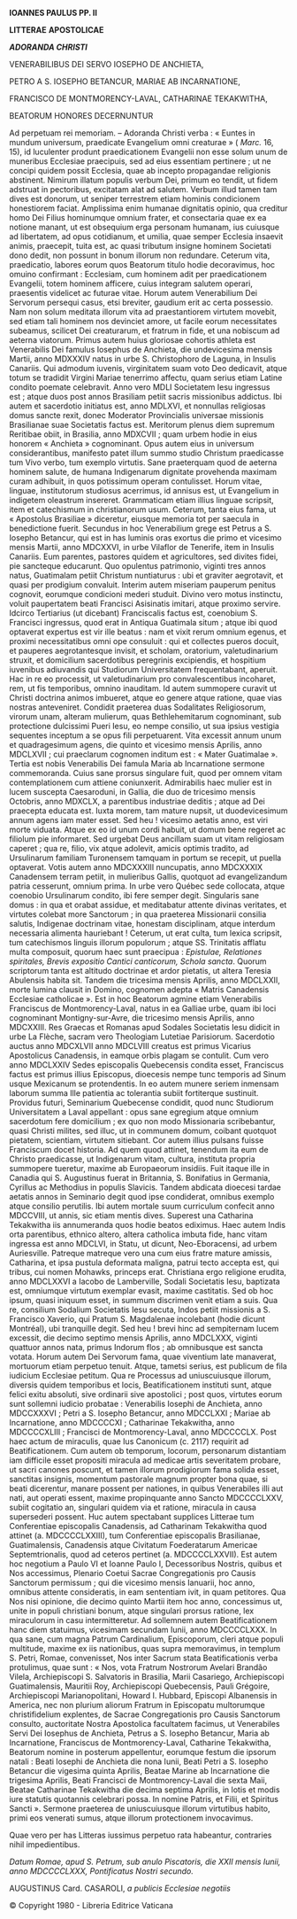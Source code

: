 **IOANNES PAULUS PP. II**

**LITTERAE** **APOSTOLICAE**

***ADORANDA CHRISTI***

VENERABILIBUS DEI SERVO IOSEPHO DE ANCHIETA,

PETRO A S. IOSEPHO BETANCUR, MARIAE AB INCARNATIONE,

FRANCISCO DE MONTMORENCY-LAVAL, CATHARINAE TEKAKWITHA,

BEATORUM HONORES DECERNUNTUR

Ad perpetuam rei memoriam. – Adoranda Christi verba : « Euntes in mundum universum, praedicate Evangelium omni creaturae » ( *Marc.* 16, 15), id luculenter produnt praedicationem Evangelii non esse sοlum unum de muneribus Ecclesiae praecipuis, sed ad eius essentiam pertinere ; ut ne concipi quidem pοssit Ecclesia, quae ab incepto propagandae religionis abstinent. Nimirum illatum populis verbum Dei, primum eo tendit, ut fidem adstruat in pectoribus, excitatam alat ad salutem. Verbum illud tamen tam dives est donorum, ut seniper terrestrem etiam hominis condicionem honestiorem faciat. Amplissima enim humanae dignitatis opinio, qua creditur homo Dei Filius hominumque omnium frater, et consectaria quae ex ea notione manant, ut est obsequium erga personam humanam, ius cuiusque ad libertatem, ad opus cotidianum, et umilia, quae semper Ecclesia insaevit animis, praecepit, tuita est, ac quasi tributum insigne hominem Societati dono dedit, non possunt in bonum illorum non redundare. Ceterum vita, praedicatio, labores eorum quos Beatorum titulo hodie decoravimus, hoc omuino confirmant : Ecclesiam, cum hominem adit per praedicationem Evangelii, totem hominem afficere, cuius integram salutem operari, praesentis videlicet ac futurae vitae. Horum autem Venerabilium Dei Servorum persequi casus, etsi breviter, gaudium erit ac certa possessio. Nam non solum meditata illorum vita ad praestantiorem virtutem movebit, sed etiam tali hominem nos devinciet amore, ut facile eorum necessitates subeamus, scilicet Dei creaturarum, et fratrum in fide, et una nobiscum ad aeterna viatorum. Primus autem huius gloriosae cohortis athleta est Venerabilis Dei famulus Iosephus de Anchieta, die undevicesima mensis Martii, anno MDXXXIV natus in urbe S. Christophoro de Laguna, in Insulis Canariis. Qui admodum iuvenis, virginitatem suam voto Deo dedicavit, atque totum se tradidit Virgini Mariae tenerrimo affectu, quam serius etiam Latine condito poemate celebravit. Anno vero MDLI Societatem Iesu ingressus est ; atque duos post annos Brasiliam petiit sacris missionibus addictus. Ibi autem et sacerdotio initiatus est, anno MDLXVI, et nonnullas religiosas domus sancte rexit, donec Moderator Provincialis universae missionis Brasilianae suae Societatis factus est. Meritorum plenus diem supremum Reritibae obiit, in Brasilia, anno MDXCVII ; quam urbem hodie in eius honorem « Anchieta » cognominant. Opus autem eius in universum considerantibus, manifesto patet illum summo studio Christum praedicasse tum Vivo verbo, tum exemplo virtutis. Sane praeterquam quod de aeterna hominem salute, de humana Indigenarum dignitate provehenda maximam curam adhibuit, in quos potissimum operam contulisset. Horum vitae, linguae, institutorum studiosus acerrimus, id annisus est, ut Evangelium in indigetem oleastrum insereret. Grammaticam etiam illius linguae scripsit, item et catechismum in christianorum usum. Ceterum, tanta eius fama, ut « Apostolus Brasiliae » diceretur, eiusque memoria tot per saecula in benedictione fuerit. Secundus in hoc Venerabilium grege est Petrus a S. Iosepho Betancur, qui est in has luminis oras exortus die primo et vicesimo mensis Martii, anno MDCXXVI, in urbe Vilaflor de Tenerife, item in Insulis Canariis. Eum parentes, pastores quidem et agricultores, sed divites fidei, pie sancteque educarunt. Quo opulentus patrimonio, viginti tres annos natus, Guatimalam petiit Christum nuntiaturus : ubi et graviter aegrotavit, et quasi per prodigium convaluit. Interim autem miseriam pauperum penitus cognovit, eorumque condicioni mederi studuit. Divino vero motus instinctu, voluit paupertatem beati Francisci Asisinatis imitari, atque proximo servire. Idcirco Tertiarius (ut dicebant) Franciscalis factus est, coenobium S. Francisci ingressus, quod erat in Antiqua Guatimala situm ; atque ibi quod optaverat expertus est vir ille beatus : nam et vixit rerum omnium egenus, et proximi necessitatibus omni ope consuluit : qui et collectes pueros docuit, et pauperes aegrotantesque invisit, et scholam, oratorium, valetudinarium struxit, et domicilium sacerdotibus peregrinis excipiendis, et hospitium iuvenibus adiuvandis qui Studiorum Universitatem frequentabant, aperuit. Hac in re eo processit, ut valetudinarium pro convalescentibus incoharet, rem, ut fis temporibus, omnino inauditam. Id autem summopere curavit ut Christi doctrina animos imbueret, atque eo genere atque ratione, quae vias nostras anteveniret. Condidit praeterea duas Sodalitates Religiosorum, virorum unam, alteram mulierum, quas Bethlehemitarum cognominant, sub protectione dulcissimi Pueri Iesu, eo nempe consilio, ut sua ipsius vestigia sequentes inceptum a se opus fili perpetuarent. Vita excessit annum unum et quadragesimum agens, die quinto et vicesimo mensis Aprilis, anno MDCLXVII ; cui praeclarum cognomen inditum est : « Mater Guatimalae ». Tertia est nobis Venerabilis Dei famula Maria ab Incarnatione sermone commemoranda. Cuius sane prorsus singulare fuit, quοd per omnem vitam contemplationem cum attiene coniunxerit. Admirabilis haec mulier est in lucem suscepta Caesaroduni, in Gallia, die duo de tricesimo mensis Octobris, anno MDXCLX, a parentibus industriae deditis ; atque ad Dei praecepta educata est. Iuxta morem, tam mature nupsit, ut duodevicesimum annum agens iam mater esset. Sed heu ! vicesimo aetatis anno, est viri morte viduata. Atque ex eo id unum cordi habuit, ut domum bene regeret ac filiolum pie informaret. Sed urgebat Deus ancillam suam ut vitam religiosam caperet ; qua re, filio, vix atque adolevit, amicis optimis tradito, ad Ursulinarum familiam Turonensem tamquam in portum se recepit, ut puella optaverat. Votis autem anno MDCXXXIII nuncupatis, anno MDCXXXIX Canadensem terram petiit, in mulieribus Gallis, quotquot ad evangelizandum patria cesserunt, omnium prima. In urbe vero Québec sede collocata, atque coenobio Ursulinarum condito, ibi fere semper degit. Singularis sane domus : in qua et orabat assidue, et meditabatur attente divinas veritates, et virtutes colebat more Sanctorum ; in qua praeterea Missionarii consilia salutis, Indigenae doctrinam vitae, honestam disciplinam, atque interdum necessaria alimenta hauriebant ! Ceterum, ut erat culta, tum lexica scripsit, tum catechismos linguis illorum populorum ; atque SS. Trinitatis afflatu multa composuit, quorum haec sunt praecipua : *Epistulae, Relationes spiritales, Brevis expositio Cantici canticorum, Schola sancta*. Quorum scriptorum tanta est altitudo doctrinae et ardor pietatis, ut altera Teresia Abulensis habita sit. Tandem die tricesima mensis Aprilis, anno MDCLXXII, morte lumina clausit in Domino, cognomen adepta « Matris Canadensis Ecclesiae catholicae ». Est in hoc Beatorum agmine etiam Venerabilis Franciscus de Montmorency-Laval, natus in ea Galliae urbe, quam ibi loci cognominant Montigny-sur-Avre, die tricesimo mensis Aprilis, anno MDCXXIII. Res Graecas et Romanas apud Sodales Societatis Iesu didicit in urbe La Flèche, sacram vero Theologiam Lutetiae Parisiorum. Sacerdotio auctus anno MDCXLVII anno MDCLVIII creatus est primus Vicarius Apostolicus Canadensis, in eamque orbis plagam se contulit. Cum vero anno MDCLXXIV Sedes episcopalis Quebecensis condita esset, Franciscus factus est primus illius Episcopus, dioecesis nempe tunc temporis ad Sinum usque Mexicanum se protendentis. In eo autem munere seriem inmensam laborum summa Ille patientia ac tolerantia subiit fortiterque sustinuit. Providus futuri, Seminarium Quebecense condidit, quod nunc Studiorum Universitatem a Laval appellant : opus sane egregium atque omnium sacerdotum fere domicilium ; ex quo non modo Missionaria scribebantur, quasi Christi milites, sed illuc, ut in communem domum, coibant quotquot pietatem, scientiam, virtutem sitiebant. Cor autem illius pulsans fuisse Franciscum docet historia. Ad quem quod attinet, tenendum ita eum de Christo praedicasse, ut Indigenarum vitam, cultura, instituta propria summopere tueretur, maxime ab Europaeorum insidiis. Fuit itaque ille in Canadia qui S. Augustinus fuerat in Britannia, S. Bonifatius in Germania, Cyrillus ac Methodius in populis Slavicis. Tandem abdicata dioecesi tardae aetatis annos in Seminario degit quod ipse condiderat, omnibus exemplo atque consilio perutilis. Ibi autem mortale suum curriculum confecit anno MDCCVIII, ut annis, sic etiam mentis dives. Superest una Catharina Tekakwitha iis annumeranda quos hodie beatos ediximus. Haec autem Indis orta parentibus, ethnico altero, altera catholica imbuta fide, hanc vitam ingressa est anno MDCLVI, in Statu, ut dicunt, Neo-Eboracensi, ad urbem Auriesville. Patreque matreque vero una cum eius fratre mature amissis, Catharina, et ipsa pustula deformata maligna, patrui tecto accepta est, qui tribus, cui nomen Mohawks, princeps erat. Christiana ergo religione erudita, anno MDCLXXVI a Iacobo de Lamberville, Sodali Societatis Iesu, baptizata est, omniumque virtutum exemplar evasit, maxime castitatis. Sed ob hoc ipsum, quasi iniquum esset, in summum discrimen venit etiam a suis. Qua re, consilium Sodalium Societatis Iesu secuta, Indos petiit missionis a S. Francisco Xaverio, qui Pratum S. Magdalenae incolebant (hodie dicunt Montréal), ubi tranquille degit. Sed heu ! brevi hinc ad sempiternam lucem excessit, die decimo septimo mensis Aprilis, anno MDCLXXX, viginti quattuor annos nata, primus Indorum flos ; ab omnibusque est sancta votata. Horum autem Dei Servorum fama, quae viventium late manaverat, mortuorum etiam perpetuo tenuit. Atque, tametsi serius, est publicum de fila iudicium Ecclesiae petitum. Qua re Processus ad uniuscuiusque illorum, diversis quidem temporibus et locis, Beatificationem instituti sunt, atque felici exitu absoluti, sive ordinarii sive apostolici ; post quos, virtutes eorum sunt sollemni iudicio probatae : Venerabilis Iosephi de Anchieta, anno MDCCXXXVI ; Petri a S. Iosepho Betancur, anno MDCCLXXI ; Mariae ab Incarnatione, anno MDCCCCXI ; Catharinae Tekakwitha, anno MDCCCCXLIII ; Francisci de Montmorency-Laval, anno MDCCCCLX. Post haec actum de miraculis, quae Ius Canonicum (c. 2117) requirit ad Beatificationem. Cum autem ob temporum, locorum, personarum distantiam iam difficile esset propositi miracula ad medicae artis severitatem probare, ut sacri canones poscunt, et tamen illorum prodigiorum fama solida esset, sanctitas insignis, momentum pastorale magnum propter bona quae, si beati dicerentur, manare possent per nationes, in quibus Venerabiles illi aut nati, aut operati essent, maxime propinquante anno Sancto MDCCCCLXXV, subiit cogitatio an, singulari quidem via et ratione, miracula in causa supersederi possent. Huc autem spectabant supplices Litterae tum Conferentiae episcopalis Canadensis, ad Catharinam Tekakwitha quοd attinet (a. MDCCCCLXXIII), tum Conferentiae episcopalis Brasilianae, Guatimalensis, Canadensis atque Civitatum Foederatarum Americae Septemtrionalis, quod ad ceteros pertinet (a. MDCCCCLXXVII). Est autem hoc negotium a Paulo VI et Ioanne Paulo I, Decessoribus Nostris, quibus et Nos accessimus, Plenario Coetui Sacrae Congregationis pro Causis Sanctorum permissum ; qui die vicesimo mensis Ianuarii, hoc anno, omnibus attente consideratis, in eam sententiam ivit, in quam petitores. Qua Nos nisi opinione, die decimo quintο Martii item hoc anno, concessimus ut, unite in populi christiani bonum, atque singulari prorsus ratione, lex miraculorum in casu intermitteretur. Ad sollemnem autem Beatificationem hanc diem statuimus, vicesimam secundam Iunii, anno MDCCCCLXXX. In qua sane, cum magna Patrum Cardinalium, Episcοporum, cleri atque populi multitude, maxime ex iis nationibus, quas supra memoravimus, in templum S. Petri, Romae, convenisset, Nos inter Sacrum stata Beatificationis verba protulimus, quae sunt : « Nos, vota Fratrum Nostrorum Avelari Brandão Vilela, Archiepiscopi S. Salvatoris in Brasilia, Marii Casariego, Archiepiscopi Guatimalensis, Mauritii Roy, Archiepiscopi Quebecensis, Pauli Grégoire, Archiepiscopi Marianopolitani, Howard I. Hubbard, Episcopi Albanensis in America, nec non plurium aliorum Fratrum in Episcopatu multorumque christifidelium explentes, de Sacrae Congregationis pro Causis Sanctorum consulto, auctoritate Nostra Apostolica facultatem facimus, ut Venerabiles Servi Dei Iosephus de Anchieta, Petrus a S. Iosepho Betancur, Maria ab Incarnatione, Franciscus de Montmorency-Laval, Catharine Tekakwitha, Beatorum nomine in posterum appellentur, eorumque festum die ipsorum natali : Beati Iosephi de Anchieta die nona Iunii, Beati Petri a S. Iosepho Betancur die vigesima quinta Aprilis, Beatae Marine ab Incarnatione die trigesima Aprilis, Beati Francisci de Montmorency-Laval die sexta Maii, Beatae Catharinae Tekakwitha die decima septima Aprilis, in lotis et modis iure statutis quotannis celebrari possa. In nomine Patris, et Filii, et Spiritus Sancti ». Sermone praeterea de uniuscuiusque illorum virtutibus habito, primi eos venerati sumus, atque illorum protectionem invocavimus.

Quae vero per has Litteras iussimus perpetuo rata habeantur, contraries nihil impedientibus.

*Datum Romae, apud S. Petrum, sub anulo Piscatoris, die XXII mensis Iunii, anno MDCCCCLXXX, Pontificatus Nostri secundo.*

AUGUSTINUS Card. CASAROLI, *a publicis Ecclesiae negotiis*

© Copyright 1980 - Libreria Editrice Vaticana